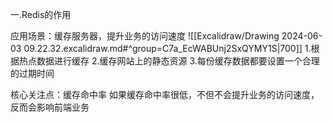 一.Redis的作用

应用场景：缓存服务器，提升业务的访问速度
![[Excalidraw/Drawing 2024-06-03 09.22.32.excalidraw.md#^group=C7a_EcWABUnj2SxQYMY1S|700]]
1.根据热点数据进行缓存
2.缓存网站上的静态资源
3.每份缓存数据都要设置一个合理的过期时间

核心关注点：缓存命中率
如果缓存命中率很低，不但不会提升业务的访问速度，反而会影响前端业务






